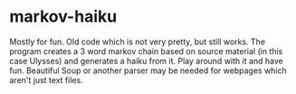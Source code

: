 # markov-haiku

Mostly for fun. Old code which is not very pretty, but still works. The program creates a 3 word markov chain based on source material
(in this case Ulysses) and generates a haiku from it. Play around with it and have fun. Beautiful Soup or another parser may be needed for 
webpages which aren't just text files. 
